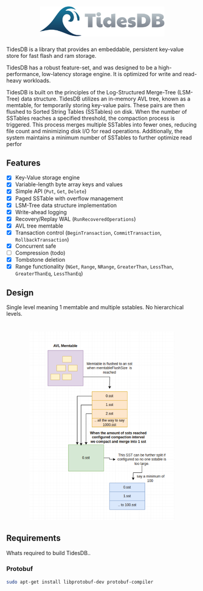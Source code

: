 <div>
    <h1 align="center"><img width="328" src="artwork/tidesdb-logo.png"></h1>
</div>

TidesDB is a library that provides an embeddable, persistent key-value store for fast flash and ram storage.

TidesDB has a robust feature-set, and was designed to be a high-performance, low-latency storage engine. It is optimized for write and read-heavy workloads.

TidesDB is built on the principles of the Log-Structured Merge-Tree (LSM-Tree) data structure.
TidesDB utilizes an in-memory AVL tree, known as a memtable, for temporarily storing key-value pairs. These pairs are then flushed to Sorted String Tables (SSTables) on disk. When the number of SSTables reaches a specified threshold, the compaction process is triggered.
This process merges multiple SSTables into fewer ones, reducing file count and minimizing disk I/O for read operations. Additionally, the system maintains a minimum number of SSTables to further optimize read perfor

## Features
- [x] Key-Value storage engine
- [x] Variable-length byte array keys and values
- [x] Simple API (`Put`, `Get`, `Delete`)
- [x] Paged SSTable with overflow management
- [x] LSM-Tree data structure implementation
- [x] Write-ahead logging
- [x] Recovery/Replay WAL (`RunRecoveredOperations`)
- [x] AVL tree memtable
- [x] Transaction control (`BeginTransaction`, `CommitTransaction`, `RollbackTransaction`)
- [x] Concurrent safe
- [ ] Compression (todo)
- [x] Tombstone deletion
- [x] Range functionality (`NGet`, `Range`, `NRange`, `GreaterThan`, `LessThan`, `GreaterThanEq`, `LessThanEq`)

## Design
Single level meaning 1 memtable and multiple sstables.  No hierarchical levels.
<div>
    <h1 align="center"><img width="384" src="artwork/drawing.png"></h1>
</div>

## Requirements
Whats required to build TidesDB..

### Protobuf
```bash
sudo apt-get install libprotobuf-dev protobuf-compiler
```
